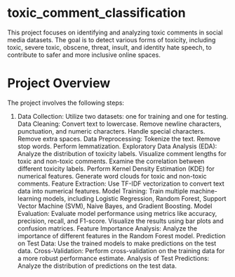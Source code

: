 # toxic_comment_classification
This project focuses on identifying and analyzing toxic comments in social media datasets. The goal is to detect various forms of toxicity, including toxic, severe toxic, obscene, threat, insult, and identity hate speech, to contribute to safer and more inclusive online spaces.
# Project Overview
The project involves the following steps:
1. Data Collection:
Utilize two datasets: one for training and one for testing.
Data Cleaning:
Convert text to lowercase.
Remove newline characters, punctuation, and numeric characters.
Handle special characters.
Remove extra spaces.
Data Preprocessing:
Tokenize the text.
Remove stop words.
Perform lemmatization.
Exploratory Data Analysis (EDA):
Analyze the distribution of toxicity labels.
Visualize comment lengths for toxic and non-toxic comments.
Examine the correlation between different toxicity labels.
Perform Kernel Density Estimation (KDE) for numerical features.
Generate word clouds for toxic and non-toxic comments.
Feature Extraction:
Use TF-IDF vectorization to convert text data into numerical features.
Model Training:
Train multiple machine-learning models, including Logistic Regression, Random Forest, Support Vector Machine (SVM), Naive Bayes, and Gradient Boosting.
Model Evaluation:
Evaluate model performance using metrics like accuracy, precision, recall, and F1-score.
Visualize the results using bar plots and confusion matrices.
Feature Importance Analysis:
Analyze the importance of different features in the Random Forest model.
Prediction on Test Data:
Use the trained models to make predictions on the test data.
Cross-Validation:
Perform cross-validation on the training data for a more robust performance estimate.
Analysis of Test Predictions:
Analyze the distribution of predictions on the test data.
